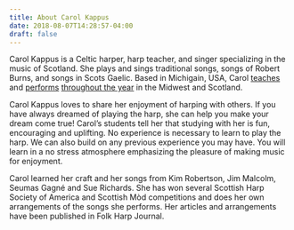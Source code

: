 ```yaml
---
title: About Carol Kappus
date: 2018-08-07T14:28:57-04:00
draft: false
---
```


<p class="lead">Carol Kappus is a Celtic harper, harp teacher, and singer specializing in the music of Scotland.  She plays and sings traditional songs, songs of Robert Burns, and songs in Scots Gaelic. Based in Michigain, USA, Carol <a href="/lessons">teaches</a> and <a href="/performance">performs</a> <a href="/calendar">throughout the year</a> in the Midwest and Scotland.</p>

<div class="row">
<div class="col">
<p>Carol Kappus loves to share her enjoyment of harping with others. If you have always dreamed of playing the harp, she can help you make your dream come true! Carol’s students tell her that studying with her is fun, encouraging and uplifting. No experience is necessary to learn to play the harp. We can also build on any previous experience you may have. You will learn in a no stress atmosphere emphasizing the pleasure of making music for enjoyment.</p>
</div>
<div class="col">
<p>Carol learned her craft and her songs from Kim Robertson, Jim Malcolm, Seumas Gagné and Sue Richards. She has won several Scottish Harp Society of America and Scottish Mòd competitions and does her own arrangements of the songs she performs. Her articles and arrangements have been published in Folk Harp Journal.</p>
</div>
</div>
